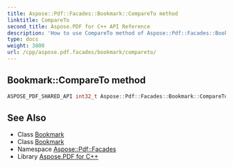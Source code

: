 ```yaml
---
title: Aspose::Pdf::Facades::Bookmark::CompareTo method
linktitle: CompareTo
second_title: Aspose.PDF for C++ API Reference
description: 'How to use CompareTo method of Aspose::Pdf::Facades::Bookmark class in C++.'
type: docs
weight: 3800
url: /cpp/aspose.pdf.facades/bookmark/compareto/
---
```

## Bookmark::CompareTo method




```cpp
ASPOSE_PDF_SHARED_API int32_t Aspose::Pdf::Facades::Bookmark::CompareTo(const System::SharedPtr<Bookmark> &value)
```

## See Also

* Class [Bookmark](../)
* Class [Bookmark](../)
* Namespace [Aspose::Pdf::Facades](../../)
* Library [Aspose.PDF for C++](../../../)

